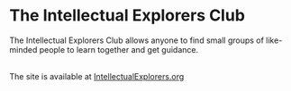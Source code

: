 #  The Intellectual Explorers Club

The Intellectual Explorers Club allows anyone to find small groups of like-minded people to learn together and get guidance. <br><br>

The site is available at [IntellectualExplorers.org](https://intellectualexplorers.org/)
